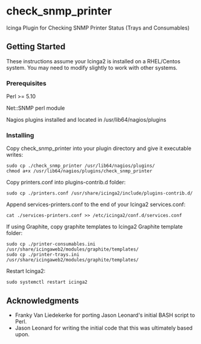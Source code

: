 # check_snmp_printer
Icinga Plugin for Checking SNMP Printer Status (Trays and Consumables)

## Getting Started

These instructions assume your Icinga2 is installed on a RHEL/Centos system.  You may need to modify slightly to work with other systems.

### Prerequisites

Perl >= 5.10

Net::SNMP perl module

Nagios plugins installed and located in /usr/lib64/nagios/plugins


### Installing

Copy check_snmp_printer into your plugin directory and give it executable writes:

```
sudo cp ./check_snmp_printer /usr/lib64/nagios/plugins/
chmod a+x /usr/lib64/nagios/plugins/check_snmp_printer
```

Copy printers.conf into plugins-contrib.d folder:

```
sudo cp ./printers.conf /usr/share/icinga2/include/plugins-contrib.d/
```
Append services-printers.conf to the end of your Icinga2 services.conf:

```
cat ./services-printers.conf >> /etc/icinga2/conf.d/services.conf
```

If using Graphite, copy graphite templates to Icinga2 Graphite template folder:

```
sudo cp ./printer-consumables.ini /usr/share/icingaweb2/modules/graphite/templates/
sudo cp ./printer-trays.ini /usr/share/icingaweb2/modules/graphite/templates/
```

Restart Icinga2:

```
sudo systemctl restart icinga2
```

## Acknowledgments

* Franky Van Liedekerke for porting Jason Leonard's initial BASH script to Perl.
* Jason Leonard for writing the initial code that this was ultimately based upon.

